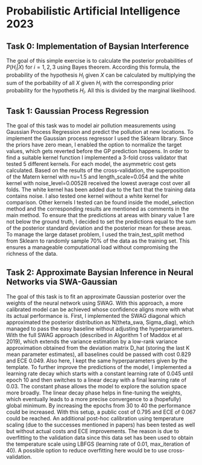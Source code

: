 # Probabilistic Artificial Intelligence 2023
## Task 0: Implementation of Baysian Interference
The goal of this simple exercise is to calculate the posterior probabilities of $P(H_i|X)$ for $i=1,2,3$ using Bayes theorem. According this formula, the probability of the hypothesis $H_i$ given $X$ can be calculated by multiplying the sum of the porbability of all $X$ given $H_i$ with the corresponding prior probability for the hypothetis $H_i$. All this is divided by the marginal likelihood.

## Task 1: Gaussian Process Regression
The goal of this task was to model air pollution measurements using Gaussian Process Regression and predict the pollution at new locations. To implement the Gaussian process regressor I used the Sklearn library. Since the priors have zero mean, I enabled the option to normalize the target values, which gets reverted before the GP prediction happens. In order to find a suitable kernel function I implemented a 3-fold cross validator that tested 5 different kernels. For each model, the asymmetric cost gets calculated. Based on the results of the cross-validation, the superposition of the Matern kernel with nu=1.5 and length_scale=0.054 and the white kernel with noise_level=0.00528 received the lowest average cost over all folds. The white kernel has been added due to the fact that the training data contains noise. I also tested one kernel without a white kernel for comparison. Other kernels I tested can be found inside the model_selection method and the corresponding results are mentioned as comments in the main method. To ensure that the predictions at areas with binary value 1 are not below the ground truth, I decided to set the predictions equal to the sum of the posterior standard deviation and the posterior mean for these areas. To manage the large dataset problem, I used the train_test_split method from Sklearn to randomly sample 70% of the data as the training set. This ensures a manageable computational load without compromising the richness of the data.

## Task 2: Approximate Baysian Inference in Neural Networks via SWA-Gaussian
The goal of this task is to fit an approximate Gaussian posterior over the weights of the neural network using SWAG. With this approach, a more calibrated model can be achieved whose confidence aligns more with what its actual performance is. First, I implemented the SWAG diagonal which approximated the posterior distribution as N(theta_swa, Sigma_diag), which managed to pass the easy baseline without adjusting the hyperparameters. With the full SWAG approach (described in Algorithm 1 of Maddox et al 2019), which extends the variance estimation by a low-rank variance approximation obtained from the deviation matrix D_hat (storing the last K mean parameter estimates), all baselines could be passed with cost 0.829 and ECE 0.049. Also here, I kept the same hyperparameters given by the template. To further improve the predictions of the model, I implemented a learning rate decay which starts with a constant learning rate of 0.045 until epoch 10 and then switches to a linear decay with a final learning rate of 0.03. The constant phase allows the model to explore the solution space more broadly. The linear decay phase helps in fine-tuning the weights, which eventually leads to a more precise convergence to a (hopefully) global minimum. By increasing the epochs from 30 to 40 the performance could be increased. With this setup, a public cost of 0.795 and ECE of 0.067 could be reached. An additional post-hoc calibration using temperature scaling (due to the successes mentioned in papers) has been tested as well but without actual costs and ECE improvements. The reason is due to overfitting to the validation data since this data set has been used to obtain the temperature scale using LBFGS (learning rate of 0.01, max_iteration of 40). A possible option to reduce overfitting here would be to use cross-validation.